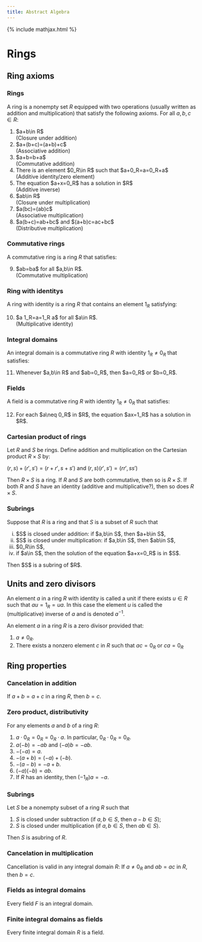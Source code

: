 ```yaml
---
title: Abstract Algebra
---
```

{% include mathjax.html %}
<div id="mathjax-preamble" style="display:none;">
$$
\def\Z{\mathbb{Z}}
$$
</div>
<!--
# Arithmetic in $\Z$

(To be filled out)

## Definitions

## Theorem

---
-->

<!--
# Congruence in $\Z$ and Modular Arithmetic

(To be filled out)

## Definitions

## Theorem

---
-->

# Rings

## Ring axioms

### Rings
A ring is a nonempty set $R$ equipped with two operations (usually written as
addition and multiplication) that satisfy the following axioms. For all
$a,b,c\in R$:
<ol start="1">
<li>$a+b\in R$
<div class="float-right">(Closure under addition)</div></li>
<li>$a+(b+c)=(a+b)+c$
<div class="float-right">(Associative addition)</div></li>
<li>$a+b=b+a$
<div class="float-right">(Commutative addition)</div></li>
<li>There is an element $0_R\in R$ such that $a+0_R=a=0_R+a$
<div class="float-right">(Additive identity/zero element)</div></li>
<li>The equation $a+x=0_R$ has a solution in $R$
<div class="float-right">(Additive inverse)</div></li>
<li>$ab\in R$
<div class="float-right">(Closure under multiplication)</div></li>
<li>$a(bc)=(ab)c$
<div class="float-right">(Associative multiplication)</div></li>
<li>$a(b+c)=ab+bc$ and $(a+b)c=ac+bc$
<div class="float-right">(Distributive multiplication)</div></li>
</ol>

### Commutative rings
A commutative ring is a ring $R$ that satisfies:
<ol start="9">
<li>$ab=ba$ for all $a,b\in R$.
<div class="float-right">(Commutative multiplication)</div></li>
</ol>

### Ring with identitys
A ring with identity is a ring $R$ that contains an element $1_R$
satisfying:
<ol start="10">
<li>$a 1_R=a=1_R a$ for all $a\in R$.
<div class="float-right">(Multiplicative identity)</div></li>
</ol>

### Integral domains
An integral domain is a commutative ring $R$ with identity $1_R\neq 0_R$
that satisfies:
<ol start="11">
<li>Whenever $a,b\in R$ and $ab=0_R$, then $a=0_R$ or $b=0_R$.</li>
</ol>

### Fields
A field is a commutative ring $R$ with identity $1_R\neq0_R$ that satisfies:
<ol start="12">
<li>For each $a\neq 0_R$ in $R$, the equation $ax=1_R$ has a solution in
$R$.</li>
</ol>

### Cartesian product of rings
<!--Theorem 3.1-->
Let $R$ and $S$ be rings. Define addition and multiplication on the Cartesian
product $R\times S$ by:

$(r,s)+(r',s')=(r+r',s+s')$ and $(r,s)(r',s')=(rr',ss')$
<!--$$(r,s)+(r',s')=(r+r',s+s')\text{ and }(r,s)(r',s')=(rr',ss')$$-->

Then $R\times S$ is a ring. If $R$ and $S$ are both commutative, then so is
$R\times S$. If both $R$ and $S$ have an identity (additive and
multiplicative?), then so does $R\times S$.

### Subrings
<!--Theorem 3.2-->
Suppose that $R$ is a ring and that $S$ is a subset of $R$ such that
<ol type="i">
<li>$S$ is closed under addition: if $a,b\in S$, then $a+b\in S$,</li>
<li>$S$ is closed under multiplication: if $a,b\in S$, then $ab\in S$,</li>
<li>$0_R\in S$,</li>
<li>if $a\in S$, then the solution of the equation $a+x=0_R$ is in $S$.</li>
</ol>
Then $S$ is a subring of $R$.

## Units and zero divisors

An element $a$ in a ring $R$ with identity is called a unit if there exists
$u\in R$ such that $au=1_R=ua$. In this case the element $u$ is called the
(multiplicative) inverse of $a$ and is denoted $a^{-1}$.

An element $a$ in a ring $R$ is a zero divisor provided that:
1. $a\neq 0_R$.
2. There exists a nonzero element $c$ in $R$ such that $ac=0_R$ or $ca=0_R$

## Ring properties

<!--Theorem 3.4-->
### Cancelation in addition
If $a+b=a+c$ in a ring $R$, then $b=c$.

<!--Theorem 3.5-->
### Zero product, distributivity
For any elements $a$ and $b$ of a ring $R$:
1. $a\cdot 0_R=0_R=0_R\cdot a$. In particular, $0_R\cdot 0_R=0_R$.
2. $a(-b)=-ab$ and $(-a)b=-ab$.
3. $-(-a)=a$.
4. $-(a+b)=(-a)+(-b)$.
5. $-(a-b)=-a+b$.
6. $(-a)(-b)=ab$.
7. If $R$ has an identity, then $(-1_R)a=-a$.

<!--Theorem 3.6-->
### Subrings
Let $S$ be a nonempty subset of a ring $R$ such that

1. $S$ is closed under subtraction (if $a,b\in S$, then $a-b\in S$);
2. $S$ is closed under multiplication (if $a,b\in S$, then $ab\in S$).

Then $S$ is asubring of $R$.

<!--Theorem 3.7-->
### Cancelation in multiplication
Cancellation is valid in any integral domain $R$: If $a\neq 0_R$ and $ab=ac$ in
$R$, then $b=c$.

<!--Theorem 3.8-->
### Fields as integral domains
Every field $F$ is an integral domain.

<!--Theorem 3.9-->
### Finite integral domains as fields
Every finite integral domain $R$ is a field.
